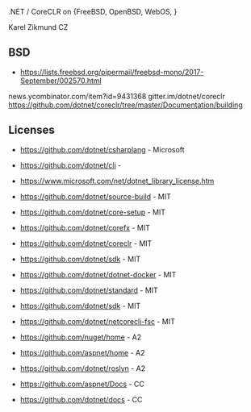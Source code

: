 


.NET / CoreCLR on {FreeBSD, OpenBSD, WebOS, }

Karel Zikmund CZ


## BSD

*   https://lists.freebsd.org/pipermail/freebsd-mono/2017-September/002570.html

news.ycombinator.com/item?id=9431368
gitter.im/dotnet/coreclr
https://github.com/dotnet/coreclr/tree/master/Documentation/building

## Licenses

*   https://github.com/dotnet/csharplang - Microsoft

*   https://github.com/dotnet/cli -

*   https://www.microsoft.com/net/dotnet_library_license.htm

*   https://github.com/dotnet/source-build - MIT

*   https://github.com/dotnet/core-setup - MIT

*   https://github.com/dotnet/corefx - MIT

*   https://github.com/dotnet/coreclr - MIT

*   https://github.com/dotnet/sdk - MIT

*   https://github.com/dotnet/dotnet-docker - MIT

*   https://github.com/dotnet/standard - MIT

*   https://github.com/dotnet/sdk - MIT

*   https://github.com/dotnet/netcorecli-fsc - MIT

*   https://github.com/nuget/home - A2

*   https://github.com/aspnet/home - A2

*   https://github.com/dotnet/roslyn - A2

*   https://github.com/aspnet/Docs - CC

*   https://github.com/dotnet/docs - CC
